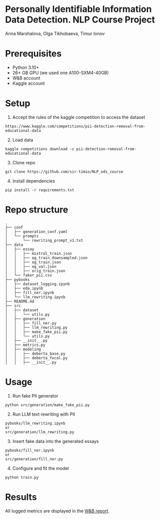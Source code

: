 # Personally Identifiable Information Data Detection. NLP Course Project
Anna Marshalova, Olga Tikhobaeva, Timur Ionov

# Prerequisites

- Python 3.10+
- 26+ GB GPU (we used one A100-SXM4-40GB)
- W&B account
- Kaggle account

# Setup

1. Accept the rules of the kaggle competition to access the dataset

```
https://www.kaggle.com/competitions/pii-detection-removal-from-educational-data
```

2. Load data
```
kaggle competitions download -c pii-detection-removal-from-educational-data
```

3. Clone repo
```
git clone https://github.com/sir-timio/NLP_ods_course
```
4. Install dependencies
```
pip install -r requirements.txt
```
# Repo structure
```
.
├── conf
│   ├── generation_conf.yaml
│   └── prompts
│       └── rewriting_prompt_v1.txt
├── data
│   ├── essay
│   │   ├── mixtral_train.json
│   │   ├── og_train_downsampled.json
│   │   ├── og_train.json
│   │   ├── og_val.json
│   │   ├── orig_train.json
│   └── faker_pii.csv
├── pybooks
│   ├── dataset_logging.ipynb
│   ├── eda.ipynb
│   ├── fill_ner.ipynb
│   └── llm_rewriting.ipynb
├── README.md
├── src
│   ├── dataset
│   │   └── utils.py
│   ├── generation
│   │   ├── fill_ner.py
│   │   ├── llm_rewriting.py
│   │   ├── make_fake_pii.py
│   │   └── utils.py
│   ├── __init__.py
│   ├── metrics.py
│   ├── modeling
│   │   ├── deberta_base.py
│   │   ├── deberta_focal.py
│   │   ├── __init__.py
```

# Usage

1. Run fake PII generator
```
python src/generation/make_fake_pii.py
```
2. Run LLM text rewriting with PII

```
pybooks/llm_rewriting.ipynb 
or 
src/generation/llm_rewriting.py
```

3. Insert fake data into the generated essays

```
pybooks/fill_ner.ipynb 
or 
src/generation/fill_ner.py
```

4. Configure and fit the model

```
python train.py
```
# Results
All logged metrics are displayed in the [W&B report](https://api.wandb.ai/links/ods_nlp_course/lihg45my).

